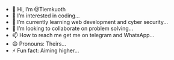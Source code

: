 - 👋 Hi, I’m @Tiemkuoth
- 👀 I’m interested in coding...
- 🌱 I’m currently learning web development and cyber security...
- 💞️ I’m looking to collaborate on problem solving...
- 📫 How to reach me get me on telegram and WhatsApp...
- 😄 Pronouns: Theirs...
- ⚡ Fun fact: Aiming higher...

<!---
Tiemkuoth/Tiemkuoth is a ✨ special ✨ repository because its `README.md` (this file) appears on your GitHub profile.
You can click the Preview link to take a look at your changes.
--->
